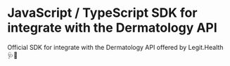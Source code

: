 # JavaScript / TypeScript SDK for integrate with the Dermatology API

Official SDK for integrate with the Dermatology API offered by Legit.Health 🩺🤖

